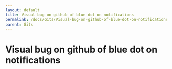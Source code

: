 ```yaml
---
layout: default
title: Visual bug on github of blue dot on notifications
permalink: /docs/Gits/Visual-bug-on-github-of-blue-dot-on-notifications
parent: Gits
---
```


# Visual bug on github of blue dot on notifications

<script src="https://gist.github.com/aleff-github/987f812883b1aa9367b31be2d85fa207.js"></script>